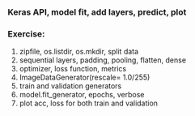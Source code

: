### Keras API, model fit, add layers, predict, plot
### Exercise:
  1. zipfile, os.listdir, os.mkdir, split data
  2. sequential layers, padding, pooling, flatten, dense
  3. optimizer, loss function, metrics
  4. ImageDataGenerator(rescale= 1.0/255)
  5. train and validation generators
  6. model.fit_generator, epochs, verbose
  7. plot acc, loss for both train and validation
  
  
